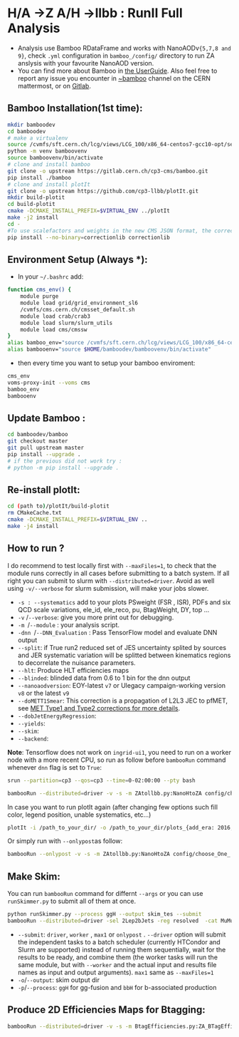 # H/A ->Z A/H ->llbb : RunII Full Analysis
- Analysis use Bamboo RDataFrame and works with NanoAODv``{5,7,8 and 9}``, check ``.yml`` configuration in ``bamboo_/config/`` directory to run ZA anslysis with your favourite NanoAOD version. 
- You can find more about Bamboo in [the UserGuide](https://bamboo-hep.readthedocs.io/en/latest/index.html). Also feel free to report any issue you encounter in [~bamboo](https://mattermost.web.cern.ch/cms-exp/channels/bamboo) channel on the CERN mattermost, or on [Gitlab](https://gitlab.cern.ch/cp3-cms/bamboo/-/issues).

## Bamboo Installation(1st time):
```bash
mkdir bamboodev
cd bamboodev
# make a virtualenv
source /cvmfs/sft.cern.ch/lcg/views/LCG_100/x86_64-centos7-gcc10-opt/setup.sh
python -m venv bamboovenv
source bamboovenv/bin/activate
# clone and install bamboo
git clone -o upstream https://gitlab.cern.ch/cp3-cms/bamboo.git
pip install ./bamboo
# clone and install plotIt
git clone -o upstream https://github.com/cp3-llbb/plotIt.git
mkdir build-plotit
cd build-plotit
cmake -DCMAKE_INSTALL_PREFIX=$VIRTUAL_ENV ../plotIt
make -j2 install
cd -
#To use scalefactors and weights in the new CMS JSON format, the correctionlib package should be installed with
pip install --no-binary=correctionlib correctionlib
```
## Environment Setup (Always *):
- In your ``~/.bashrc`` add:
```bash
function cms_env() {
    module purge
    module load grid/grid_environment_sl6
    /cvmfs/cms.cern.ch/cmsset_default.sh
    module load crab/crab3
    module load slurm/slurm_utils
    module load cms/cmssw
}
alias bamboo_env="source /cvmfs/sft.cern.ch/lcg/views/LCG_100/x86_64-centos7-gcc10-opt/setup.sh"
alias bambooenv="source $HOME/bamboodev/bamboovenv/bin/activate"
```
- then every time you want to setup your bamboo enviroment:
```bash
cms_env
voms-proxy-init --voms cms
bamboo_env
bambooenv
```
## Update Bamboo :
```bash
cd bamboodev/bamboo
git checkout master
git pull upstream master
pip install --upgrade . 
# if the previous did not work try : 
# python -m pip install --upgrade .
```
## Re-install plotIt:
```bash
cd (path to)/plotIt/build-plotit
rm CMakeCache.txt
cmake -DCMAKE_INSTALL_PREFIX=$VIRTUAL_ENV ..
make -j4 install
```
## How to run ?
I do recommend to test locally first with `--maxFiles=1`,  to check that the module runs correctly in all cases before submitting to a batch system. If all right you can submit to slurm with `--distributed=driver`. Avoid as well using ``-v/--verbose`` for slurm submission, will make your jobs slower.
- ``-s : --systematics`` add to your plots PSweight (FSR , ISR), PDFs and six QCD scale variations, ele_id, ele_reco, pu, BtagWeight, DY, top ...
- ``-v`` /``--verbose``: give you more print out for debugging. 
- ``-m ``/``--module``    : your analysis script.
- ``-dnn ``/``--DNN_Evaluation`` : Pass TensorFlow model and evaluate DNN output
- ``--split``: if True run2 reduced set of JES uncertainty splited by sources and JER systematic variation will be splitted between kinematics regions to decorrelate the nuisance parameters.
- ``--hlt``: Produce HLT efficiencies maps
- ``--blinded``: blinded data from 0.6 to 1 bin for the dnn output 
- ``--nanoaodversion``: EOY-latest ``v7`` or Ulegacy campaign-working version ``v8`` or the latest ``v9``
- ``--doMETT1Smear``:  This correction is a propagation of L2L3 JEC to pfMET, see [MET Type1 and Type2 corrections for more details](https://twiki.cern.ch/twiki/bin/view/CMS/METType1Type2Formulae#3_The_Type_I_correction).
- ``--dobJetEnergyRegression``:
- ``--yields``:
- ``--skim``:
- ``--backend``:

**Note**: Tensorflow does not work on ``ingrid-ui1``, you need to run on a worker node with a more recent CPU, so run as follow before ``bambooRun`` command whenever ``dnn`` flag is set to ``True``:
```bash
srun --partition=cp3 --qos=cp3 --time=0-02:00:00 --pty bash
```
```bash
bambooRun --distributed=driver -v -s -m ZAtollbb.py:NanoHtoZA config/choose_One_.yml -o ~/path_to_your_Output_dir/
```
In case you want to run plotIt again (after changing few options such fill color, legend position, unable systematics, etc...)
```bash
plotIt -i /path_to_your_dir/ -o /path_to_your_dir/plots_{add_era: 2016, 2017 or 2018} -y -e era /path_to_your_Output_dir/plots.yml
```
Or simply run with ``--onlypost``as follow:
```bash
bambooRun --onlypost -v -s -m ZAtollbb.py:NanoHtoZA config/choose_One_.yml -o ~/path_to_your_Output_dir/
```
## Make Skim:
You can run ``bambooRun`` command for differnt ``--args`` or you can use ``runSkimmer.py`` to submit all of them at once.
```bash
python runSkimmer.py --process ggH --output skim_tes --submit 
bambooRun --distributed=driver -sel 2Lep2bJets -reg resolved  -cat MuMu -Tag DeepFlavour -wp M -proc ggH -s -m ZAtollbbSkimmer.py:Skimedtree_NanoHtoZA config/*.yml -o ~/path_to_your_Output_dir/
```
- ``--submit``: ``driver``, ``worker`` , ``max1`` or ``onlypost`` . ``--driver`` option will submit the independent tasks to a batch scheduler (currently HTCondor and Slurm are supported) instead of running them sequentially, wait for the results to be ready, and combine them (the worker tasks will run the same module, but with ``--worker`` and the actual input and results file names as input and output arguments). ``max1`` same as ``--maxFiles=1``
- ``-o``/``--output``:  skim output dir 
- ``-p``/``--process``: ``ggH`` for gg-fusion and ``bbH`` for b-associated production 

## Produce 2D Efficiencies Maps for Btagging: 
```bash
bambooRun --distributed=driver -v -s -m BtagEfficiencies.py:ZA_BTagEfficiencies config/mc.yml -o outputdir
```

